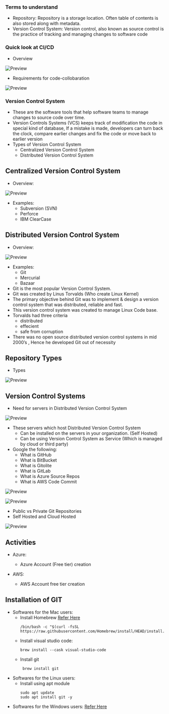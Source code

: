 ### Terms to understand

* Repository: Repository is a storage location. Often table of contents is also stored along with metadata.
* Version Control System: Version control, also known as source control is the practice of tracking and managing changes to software code

### Quick look at CI/CD
* Overview

![Preview](./Images/cicd.png)

*  Requirements for code-collobaration


![Preview](./Images/git-need.png)

### Version Control System

* These are the software tools that help software teams to manage changes to source code over time.
* Version Controls Systems (VCS) keeps track of modification the code in special kind of database, If a mistake is made, developers can turn back the clock, compare earlier changes and fix the code or move back to earlier version
* Types of Version Control System
    * Centralized Version Control System
    * Distributed Version Control System

## Centralized Version Control System

* Overview:

![Preview](./Images/centralised.png)

* Examples:
   * Subversion (SVN)
   * Perforce
   * IBM ClearCase

## Distributed Version Control System

* Overview:

![Preview](./Images/distributed.png)

* Examples:
    * Git
    * Mercurial
    * Bazaar
* Git is the most popular Version Control System. 
* Git was created by Linus Torvalds (Who create Linux Kernel)
* The primary objective behind Git was to implement & design a version control system that was distributed, reliable and fast.
* This version control system was created to manage Linux Code base.
* Torvalds had three criteria 
    * distributed
    * effecient
    * safe from corruption
* There was no open source distributed version control systems in mid 2000’s , Hence he developed Git out of necessity

## Repository Types

* Types

![Preview](./Images/repository.png)

## Version Control Systems

* Need for servers in Distributed Version Control System

![Preview](./Images/git1.png)

* These servers which host Distributed Version Control System
    * Can be installed on the servers in your organization. (Self Hosted)
    * Can be using Version Control System as Service (Which is managed by cloud or third party)
*  Google the following:
    * What is GitHub
    * What is BitBucket
    * What is Gitolite
    * What is GitLab
    * What is Azure Source Repos
    * What is AWS Code Commit

![Preview](./Images/git2.png)

![Preview](./Images/git5.png)

* Public vs Private Git Repositories 
* Self Hosted and Cloud Hosted

![Preview](./Images/git3.png)

## Activities

* Azure:

    * Azure Account (Free tier) creation

* AWS:

    * AWS Account free tier creation

## Installation of GIT

* Softwares for the Mac users:
    * Install Homebrew [Refer Here](https://brew.sh/)
        ```
        /bin/bash -c "$(curl -fsSL https://raw.githubusercontent.com/Homebrew/install/HEAD/install.sh)"
        ```
    * Install visual studio code: 
        ```
        brew install --cask visual-studio-code
        ```
    * Install git
        ```
         brew install git
        ```
 * Softwares for the Linux users:
     * Install using apt module
        ```
        sudo apt update
        sudo apt install git -y
        ```
* Softwares for the Windows users: [Refer Here](https://git-scm.com/downloads)






